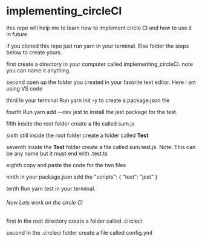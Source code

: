 # implementing_circleCI
this repo will help me to learn how to implement circle CI and how to use it in future

if you cloned this repo just run yarn in your terminal.
Else folder the steps below to create yours.

first
create a directory in your computer called implementing_circleCI. note you can name it anything.

second
open up the folder you created in your favorite text editor. Here i am using VS code

third
In your terminal Run yarn init -y to create a package.json file

fourth
Run yarn add --dev jest to install the jest package for the test. 

fifth
inside the root folder create a file called sum.js

sixth
still inside the root folder create a folder called __Test__

seventh
inside the __Test__ folder create a file called sum.test.js. Note: This can be any name but it must end with .test.ts

eighth
copy and paste the code for the two files

ninth
in your package.json add the 
"scripts": {
    "test": "jest"
}

tenth
Run yarn test in your terminal.

###### Now Lets work on the circle CI
first 
In the root directory create a folder called .circleci 

second 
In the .circleci folder create a file called  config.yml